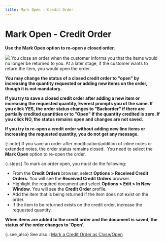 ```yaml
---
title: Mark Open - Credit Order
---
```


# Mark Open - Credit Order


**Use the **Mark 
 Open** option to re-open a closed order.**


![]({{site.sp_baseurl}}/img/example.gif) You close an order when the  customer informs you that the items would no longer be returned to you.  At a later stage, if the customer wants to return the item, you would  open the order.


**You may change the status of a closed credit  order to "open" by increasing the quantity requested or adding  new items on the order, though it is not mandatory.**


**If you try to save a closed credit order  after adding a new item or increasing the requested quantity, **Everest**  prompts you of the same. If you click **YES,**  the order status changes to "Backorder" if there are partially  credited quantities or to "Open" if the quantity credited is  zero. If you click **NO,** the status  remains open and changes are not saved.**


**If you try to re-open a credit order without  adding new line items or increasing the requested quantity, you do not  get any message.**


{:.note}
If you save an order after modification/addition of  inline notes or extended notes, the order status remains closed.  You  need to select the **Mark Open** option  to re-open the order.


{:.steps}
To mark an order open, you must do the following:

- From the **Credit Orders** browser, select **Options &gt; Received Credit Orders.** You  will see the **Received Credit Orders**  browser.
- Highlight the  required document and select **Options 
 &gt; Edit &gt; In New Window**. You will see the **Credit 
 Order** profile.
- Add the item  that is being returned if the item does not exist on the order.
- If the item  to be returned exists on the credit order, increase the requested quantity.



**When items are added to the credit order  and the document is saved, the status of the order changes to 'Open'.**


{:.see_also}
See also
: [Mark  a Credit Order as Close/Open]({{site.sp_baseurl}}/sales-ret-docs/cos/co-proc/mark-close-open/mark_a_credit_order_as_complete_open.html)
